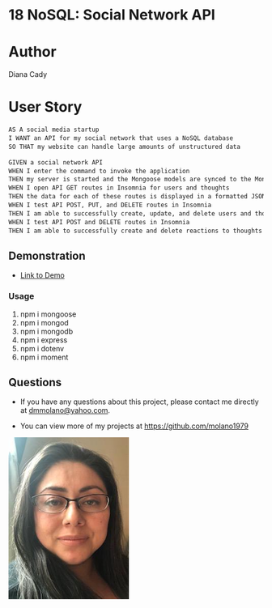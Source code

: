 # 18 NoSQL: Social Network API
# Author
Diana Cady
# User Story


```md
AS A social media startup
I WANT an API for my social network that uses a NoSQL database
SO THAT my website can handle large amounts of unstructured data
```



```md
GIVEN a social network API
WHEN I enter the command to invoke the application
THEN my server is started and the Mongoose models are synced to the MongoDB database
WHEN I open API GET routes in Insomnia for users and thoughts
THEN the data for each of these routes is displayed in a formatted JSON
WHEN I test API POST, PUT, and DELETE routes in Insomnia
THEN I am able to successfully create, update, and delete users and thoughts in my database
WHEN I test API POST and DELETE routes in Insomnia
THEN I am able to successfully create and delete reactions to thoughts and add and remove friends to a user’s friend list


```

## Demonstration
- [Link to Demo](https://drive.google.com/file/d/1rFjYXGdQV68mMp6zFRDFbcr_dsEaT2dc/view)

### Usage

1. npm i mongoose
2. npm i mongod
3. npm i mongodb
4. npm i express
5. npm i dotenv
6. npm i moment


## Questions

- If you have any questions about this project, please contact me directly at dmmolano@yahoo.com. 

- You can view more of my projects at https://github.com/molano1979 



![profile picture](/public/assets/me.png)